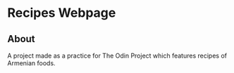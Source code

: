 # Recipes Webpage 

## About 
A project made as a practice for The Odin Project which features recipes of Armenian foods.